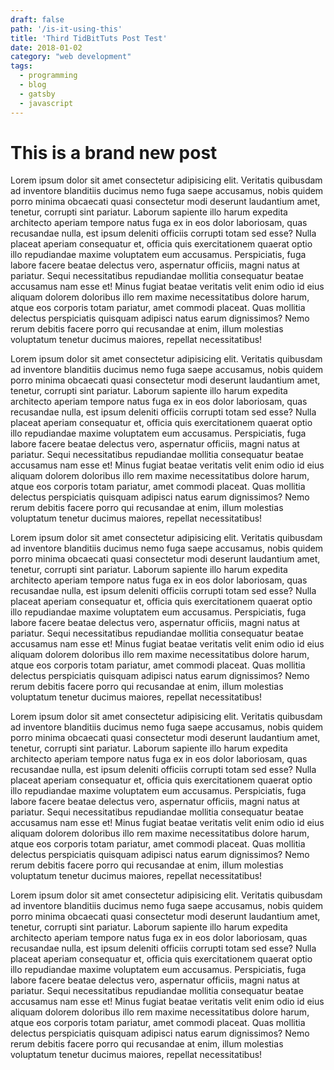 ```yaml
---
draft: false
path: '/is-it-using-this'
title: 'Third TidBitTuts Post Test'
date: 2018-01-02
category: "web development"
tags:
  - programming
  - blog
  - gatsby
  - javascript
---
```


# This is a brand new post

Lorem ipsum dolor sit amet consectetur adipisicing elit. Veritatis quibusdam ad inventore blanditiis ducimus nemo fuga saepe accusamus, nobis quidem porro minima obcaecati quasi consectetur modi deserunt laudantium amet, tenetur, corrupti sint pariatur. Laborum sapiente illo harum expedita architecto aperiam tempore natus fuga ex in eos dolor laboriosam, quas recusandae nulla, est ipsum deleniti officiis corrupti totam sed esse? Nulla placeat aperiam consequatur et, officia quis exercitationem quaerat optio illo repudiandae maxime voluptatem eum accusamus. Perspiciatis, fuga labore facere beatae delectus vero, aspernatur officiis, magni natus at pariatur. Sequi necessitatibus repudiandae mollitia consequatur beatae accusamus nam esse et! Minus fugiat beatae veritatis velit enim odio id eius aliquam dolorem doloribus illo rem maxime necessitatibus dolore harum, atque eos corporis totam pariatur, amet commodi placeat. Quas mollitia delectus perspiciatis quisquam adipisci natus earum dignissimos? Nemo rerum debitis facere porro qui recusandae at enim, illum molestias voluptatum tenetur ducimus maiores, repellat necessitatibus!

Lorem ipsum dolor sit amet consectetur adipisicing elit. Veritatis quibusdam ad inventore blanditiis ducimus nemo fuga saepe accusamus, nobis quidem porro minima obcaecati quasi consectetur modi deserunt laudantium amet, tenetur, corrupti sint pariatur. Laborum sapiente illo harum expedita architecto aperiam tempore natus fuga ex in eos dolor laboriosam, quas recusandae nulla, est ipsum deleniti officiis corrupti totam sed esse? Nulla placeat aperiam consequatur et, officia quis exercitationem quaerat optio illo repudiandae maxime voluptatem eum accusamus. Perspiciatis, fuga labore facere beatae delectus vero, aspernatur officiis, magni natus at pariatur. Sequi necessitatibus repudiandae mollitia consequatur beatae accusamus nam esse et! Minus fugiat beatae veritatis velit enim odio id eius aliquam dolorem doloribus illo rem maxime necessitatibus dolore harum, atque eos corporis totam pariatur, amet commodi placeat. Quas mollitia delectus perspiciatis quisquam adipisci natus earum dignissimos? Nemo rerum debitis facere porro qui recusandae at enim, illum molestias voluptatum tenetur ducimus maiores, repellat necessitatibus!

Lorem ipsum dolor sit amet consectetur adipisicing elit. Veritatis quibusdam ad inventore blanditiis ducimus nemo fuga saepe accusamus, nobis quidem porro minima obcaecati quasi consectetur modi deserunt laudantium amet, tenetur, corrupti sint pariatur. Laborum sapiente illo harum expedita architecto aperiam tempore natus fuga ex in eos dolor laboriosam, quas recusandae nulla, est ipsum deleniti officiis corrupti totam sed esse? Nulla placeat aperiam consequatur et, officia quis exercitationem quaerat optio illo repudiandae maxime voluptatem eum accusamus. Perspiciatis, fuga labore facere beatae delectus vero, aspernatur officiis, magni natus at pariatur. Sequi necessitatibus repudiandae mollitia consequatur beatae accusamus nam esse et! Minus fugiat beatae veritatis velit enim odio id eius aliquam dolorem doloribus illo rem maxime necessitatibus dolore harum, atque eos corporis totam pariatur, amet commodi placeat. Quas mollitia delectus perspiciatis quisquam adipisci natus earum dignissimos? Nemo rerum debitis facere porro qui recusandae at enim, illum molestias voluptatum tenetur ducimus maiores, repellat necessitatibus!

Lorem ipsum dolor sit amet consectetur adipisicing elit. Veritatis quibusdam ad inventore blanditiis ducimus nemo fuga saepe accusamus, nobis quidem porro minima obcaecati quasi consectetur modi deserunt laudantium amet, tenetur, corrupti sint pariatur. Laborum sapiente illo harum expedita architecto aperiam tempore natus fuga ex in eos dolor laboriosam, quas recusandae nulla, est ipsum deleniti officiis corrupti totam sed esse? Nulla placeat aperiam consequatur et, officia quis exercitationem quaerat optio illo repudiandae maxime voluptatem eum accusamus. Perspiciatis, fuga labore facere beatae delectus vero, aspernatur officiis, magni natus at pariatur. Sequi necessitatibus repudiandae mollitia consequatur beatae accusamus nam esse et! Minus fugiat beatae veritatis velit enim odio id eius aliquam dolorem doloribus illo rem maxime necessitatibus dolore harum, atque eos corporis totam pariatur, amet commodi placeat. Quas mollitia delectus perspiciatis quisquam adipisci natus earum dignissimos? Nemo rerum debitis facere porro qui recusandae at enim, illum molestias voluptatum tenetur ducimus maiores, repellat necessitatibus!

Lorem ipsum dolor sit amet consectetur adipisicing elit. Veritatis quibusdam ad inventore blanditiis ducimus nemo fuga saepe accusamus, nobis quidem porro minima obcaecati quasi consectetur modi deserunt laudantium amet, tenetur, corrupti sint pariatur. Laborum sapiente illo harum expedita architecto aperiam tempore natus fuga ex in eos dolor laboriosam, quas recusandae nulla, est ipsum deleniti officiis corrupti totam sed esse? Nulla placeat aperiam consequatur et, officia quis exercitationem quaerat optio illo repudiandae maxime voluptatem eum accusamus. Perspiciatis, fuga labore facere beatae delectus vero, aspernatur officiis, magni natus at pariatur. Sequi necessitatibus repudiandae mollitia consequatur beatae accusamus nam esse et! Minus fugiat beatae veritatis velit enim odio id eius aliquam dolorem doloribus illo rem maxime necessitatibus dolore harum, atque eos corporis totam pariatur, amet commodi placeat. Quas mollitia delectus perspiciatis quisquam adipisci natus earum dignissimos? Nemo rerum debitis facere porro qui recusandae at enim, illum molestias voluptatum tenetur ducimus maiores, repellat necessitatibus!
